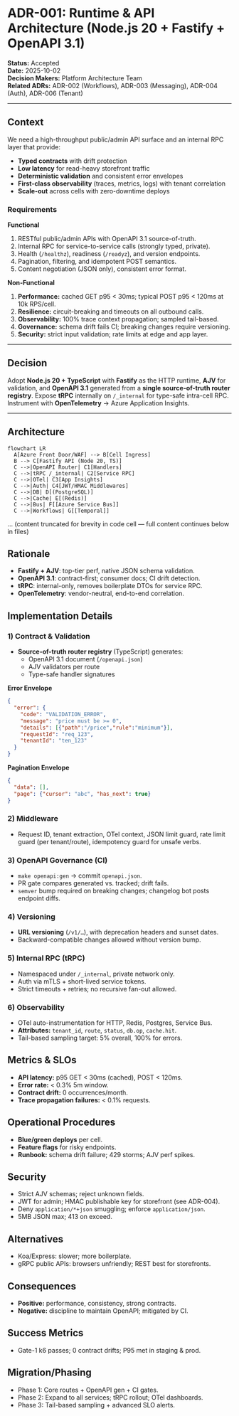 # ADR-001: Runtime & API Architecture (Node.js 20 + Fastify + OpenAPI 3.1)

**Status:** Accepted  
**Date:** 2025-10-02  
**Decision Makers:** Platform Architecture Team  
**Related ADRs:** ADR-002 (Workflows), ADR-003 (Messaging), ADR-004 (Auth), ADR-006 (Tenant)

---

## Context
We need a high-throughput public/admin API surface and an internal RPC layer that provide:
- **Typed contracts** with drift protection
- **Low latency** for read-heavy storefront traffic
- **Deterministic validation** and consistent error envelopes
- **First-class observability** (traces, metrics, logs) with tenant correlation
- **Scale-out** across cells with zero-downtime deploys

### Requirements
**Functional**
1. RESTful public/admin APIs with OpenAPI 3.1 source-of-truth.
2. Internal RPC for service-to-service calls (strongly typed, private).
3. Health (`/healthz`), readiness (`/readyz`), and version endpoints.
4. Pagination, filtering, and idempotent POST semantics.
5. Content negotiation (JSON only), consistent error format.

**Non-Functional**
1. **Performance:** cached GET p95 < 30ms; typical POST p95 < 120ms at 10k RPS/cell.
2. **Resilience:** circuit-breaking and timeouts on all outbound calls.
3. **Observability:** 100% trace context propagation; sampled tail-based.
4. **Governance:** schema drift fails CI; breaking changes require versioning.
5. **Security:** strict input validation; rate limits at edge and app layer.

---

## Decision
Adopt **Node.js 20 + TypeScript** with **Fastify** as the HTTP runtime, **AJV** for validation, and **OpenAPI 3.1** generated from a **single source-of-truth router registry**. Expose **tRPC** internally on `/_internal` for type-safe intra-cell RPC. Instrument with **OpenTelemetry** → Azure Application Insights.

---

## Architecture
```mermaid
flowchart LR
  A[Azure Front Door/WAF] --> B[Cell Ingress]
  B --> C[Fastify API (Node 20, TS)]
  C -->|OpenAPI Router| C1[Handlers]
  C -->|tRPC /_internal| C2[Service RPC]
  C -->|OTel| C3[App Insights]
  C -->|Auth| C4[JWT/HMAC Middlewares]
  C -->|DB| D[(PostgreSQL)]
  C -->|Cache| E[(Redis)]
  C -->|Bus| F[[Azure Service Bus]]
  C -->|Workflows| G[[Temporal]]
```
... (content truncated for brevity in code cell — full content continues below in files)

## Rationale
- **Fastify + AJV**: top-tier perf, native JSON schema validation.
- **OpenAPI 3.1**: contract-first; consumer docs; CI drift detection.
- **tRPC**: internal-only, removes boilerplate DTOs for service RPC.
- **OpenTelemetry**: vendor-neutral, end-to-end correlation.

## Implementation Details

### 1) Contract & Validation
- **Source-of-truth router registry** (TypeScript) generates:
  - OpenAPI 3.1 document (`/openapi.json`)
  - AJV validators per route
  - Type-safe handler signatures

**Error Envelope**
```json
{
  "error": {
    "code": "VALIDATION_ERROR",
    "message": "price must be >= 0",
    "details": [{"path":"/price","rule":"minimum"}],
    "requestId": "req_123",
    "tenantId": "ten_123"
  }
}
```

**Pagination Envelope**
```json
{
  "data": [],
  "page": {"cursor": "abc", "has_next": true}
}
```

### 2) Middleware
- Request ID, tenant extraction, OTel context, JSON limit guard, rate limit guard (per tenant/route), idempotency guard for unsafe verbs.

### 3) OpenAPI Governance (CI)
- `make openapi:gen` → commit `openapi.json`.
- PR gate compares generated vs. tracked; drift fails.
- `semver` bump required on breaking changes; changelog bot posts endpoint diffs.

### 4) Versioning
- **URL versioning** (`/v1/…`), with deprecation headers and sunset dates.
- Backward-compatible changes allowed without version bump.

### 5) Internal RPC (tRPC)
- Namespaced under `/_internal`, private network only.
- Auth via mTLS + short-lived service tokens.
- Strict timeouts + retries; no recursive fan-out allowed.

### 6) Observability
- OTel auto-instrumentation for HTTP, Redis, Postgres, Service Bus.
- **Attributes:** `tenant_id`, `route`, `status`, `db.op`, `cache.hit`.
- Tail-based sampling target: 5% overall, 100% for errors.

## Metrics & SLOs
- **API latency:** p95 GET < 30ms (cached), POST < 120ms.
- **Error rate:** < 0.3% 5m window.
- **Contract drift:** 0 occurrences/month.
- **Trace propagation failures:** < 0.1% requests.

## Operational Procedures
- **Blue/green deploys** per cell.
- **Feature flags** for risky endpoints.
- **Runbook:** schema drift failure; 429 storms; AJV perf spikes.

## Security
- Strict AJV schemas; reject unknown fields.
- JWT for admin; HMAC publishable key for storefront (see ADR-004).
- Deny `application/*+json` smuggling; enforce `application/json`.
- 5MB JSON max; 413 on exceed.

## Alternatives
- Koa/Express: slower; more boilerplate.
- gRPC public APIs: browsers unfriendly; REST best for storefronts.

## Consequences
- **Positive:** performance, consistency, strong contracts.
- **Negative:** discipline to maintain OpenAPI; mitigated by CI.

## Success Metrics
- Gate-1 k6 passes; 0 contract drifts; P95 met in staging & prod.

## Migration/Phasing
- Phase 1: Core routes + OpenAPI gen + CI gates.
- Phase 2: Expand to all services; tRPC rollout; OTel dashboards.
- Phase 3: Tail-based sampling + advanced SLO alerts.
